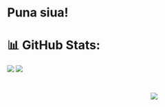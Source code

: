 # Puna siua!

# 📊 GitHub Stats:

<p align="left">
  <img src="https://github-readme-stats.vercel.app/api?username=Aligatrone&theme=radical&hide_border=true&include_all_commits=false&count_private=true" />
  
  <img src="https://github-readme-streak-stats.herokuapp.com/?user=Aligatrone&theme=radical&hide_border=true" />
</p>

<br/>

<p>
  <img width=330 height=10 src="https://manciniworldwide.com/wp-content/uploads/2019/02/invisible-png.png"/>
  
  <img src="https://github-readme-stats.vercel.app/api/top-langs/?username=Aligatrone&theme=radical&hide_border=true&include_all_commits=true&count_private=true&layout=compact" />
</p>
